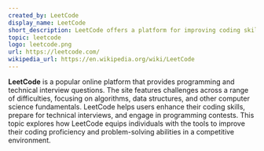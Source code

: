 ```yaml
---
created_by: LeetCode
display_name: LeetCode
short_description: LeetCode offers a platform for improving coding skills and preparing for technical interviews.
topic: leetcode
logo: leetcode.png
url: https://leetcode.com/
wikipedia_url: https://en.wikipedia.org/wiki/LeetCode
---
```

**LeetCode** is a popular online platform that provides programming and technical interview questions. The site features challenges across a range of difficulties, focusing on algorithms, data structures, and other computer science fundamentals. LeetCode helps users enhance their coding skills, prepare for technical interviews, and engage in programming contests. This topic explores how LeetCode equips individuals with the tools to improve their coding proficiency and problem-solving abilities in a competitive environment.
